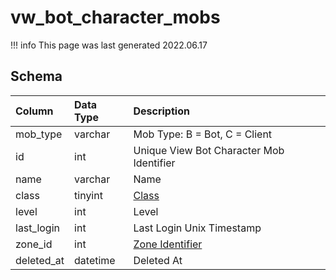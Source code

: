 # vw_bot_character_mobs

!!! info
	This page was last generated 2022.06.17

## Schema

| Column | Data Type | Description |
| :--- | :--- | :--- |
| mob_type | varchar | Mob Type: B = Bot, C = Client |
| id | int | Unique View Bot Character Mob Identifier |
| name | varchar | Name |
| class | tinyint | [Class](../../../../categories/player/class-list) |
| level | int | Level |
| last_login | int | Last Login Unix Timestamp |
| zone_id | int | [Zone Identifier](../../../../server/zones/zone-list) |
| deleted_at | datetime | Deleted At |

